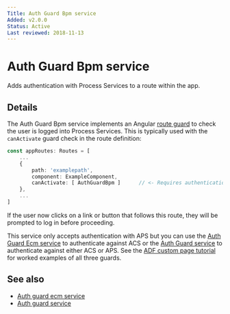 ```yaml
---
Title: Auth Guard Bpm service
Added: v2.0.0
Status: Active
Last reviewed: 2018-11-13
---
```


# Auth Guard Bpm service

Adds authentication with Process Services to a route within the app.

## Details

The Auth Guard Bpm service implements an Angular
[route guard](https://angular.io/guide/router#milestone-5-route-guards)
to check the user is logged into Process Services. This is typically used with the
`canActivate` guard check in the route definition:

```ts
const appRoutes: Routes = [
    ...
    {
        path: 'examplepath',
        component: ExampleComponent,
        canActivate: [ AuthGuardBpm ]      // <- Requires authentication for this route.
    },
    ...
]
```

If the user now clicks on a link or button that follows this route, they will be prompted
to log in before proceeding.

This service only accepts authentication with APS but you can use the
[Auth Guard Ecm service](auth-guard-ecm.service.md) to authenticate
against ACS or the [Auth Guard service](auth-guard.service.md) to authenticate against
either ACS or APS. See the
[ADF custom page tutorial](https://community.alfresco.com/docs/DOC-6628-adf-105-creating-custom-pages-and-components)
for worked examples of all three guards.

## See also

-   [Auth guard ecm service](auth-guard-ecm.service.md)
-   [Auth guard service](auth-guard.service.md)
